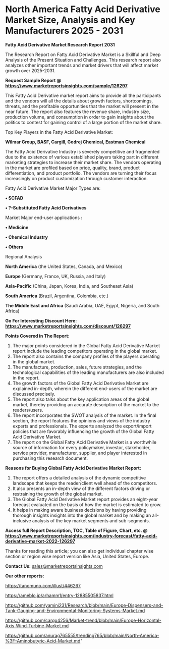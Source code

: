 # North America Fatty Acid Derivative Market Size, Analysis and Key Manufacturers 2025 - 2031

<strong>Fatty Acid Derivative Market Research Report 2031</strong>

The Research Report on Fatty Acid Derivative Market is a Skillful and Deep Analysis of the Present Situation and Challenges. This research report also analyzes other important trends and market drivers that will affect market growth over 2025-2031.

<strong>Request Sample Report @ <a href=https://www.marketreportsinsights.com/sample/126297>https://www.marketreportsinsights.com/sample/126297</a></strong>

This Fatty Acid Derivative market report aims to provide all the participants and the vendors will all the details about growth factors, shortcomings, threats, and the profitable opportunities that the market will present in the near future. The report also features the revenue share, industry size, production volume, and consumption in order to gain insights about the politics to contest for gaining control of a large portion of the market share.

Top Key Players in the Fatty Acid Derivative Market:

<strong>Wilmar Group, BASF, Cargill, Godrej Chemical, Eastman Chemical</strong>

The Fatty Acid Derivative Industry is severely competitive and fragmented due to the existence of various established players taking part in different marketing strategies to increase their market share. The vendors operating in the market are profiled based on price, quality, brand, product differentiation, and product portfolio. The vendors are turning their focus increasingly on product customization through customer interaction.

Fatty Acid Derivative Market Major Types are:

<strong>• SCFAD

• ?-Substituted Fatty Acid Derivatives</strong>

Market Major end-user applications :

<strong>• Medicine

• Chemical Industry

• Others</strong>

Regional Analysis

</u><strong><b>North America</b></strong> (the United States, Canada, and Mexico)

<strong><b>Europe </b></strong>(Germany, France, UK, Russia, and Italy)

<strong><b>Asia-Pacific</b></strong> (China, Japan, Korea, India, and Southeast Asia)

<strong><b>South America</b></strong> (Brazil, Argentina, Colombia, etc.)

<strong><b>The Middle East and Africa</b></strong> (Saudi Arabia, UAE, Egypt, Nigeria, and South Africa)

<strong>Go For Interesting Discount Here: <a href=https://www.marketreportsinsights.com/discount/126297>https://www.marketreportsinsights.com/discount/126297</a></strong>

<strong>Points Covered in The Report:</strong>
<ol>
  <li>The major points considered in the Global Fatty Acid Derivative Market report include the leading competitors operating in the global market.</li>
  <li>The report also contains the company profiles of the players operating in the global market.</li>
  <li>The manufacture, production, sales, future strategies, and the technological capabilities of the leading manufacturers are also included in the report.</li>
  <li>The growth factors of the Global Fatty Acid Derivative Market are explained in-depth, wherein the different end-users of the market are discussed precisely.</li>
  <li>The report also talks about the key application areas of the global market, thereby providing an accurate description of the market to the readers/users.</li>
  <li>The report incorporates the SWOT analysis of the market. In the final section, the report features the opinions and views of the industry experts and professionals. The experts analyzed the export/import policies that are favorably influencing the growth of the Global Fatty Acid Derivative Market.</li>
  <li>The report on the Global Fatty Acid Derivative Market is a worthwhile source of information for every policymaker, investor, stakeholder, service provider, manufacturer, supplier, and player interested in purchasing this research document.</li>
</ol>
<strong>Reasons for Buying Global Fatty Acid Derivative Market Report:</strong>

<ol>
  <li>The report offers a detailed analysis of the dynamic competitive landscape that keeps the reader/client well ahead of the competitors.</li>
  <li>It also presents an in-depth view of the different factors driving or restraining the growth of the global market.</li>
  <li>The Global Fatty Acid Derivative Market report provides an eight-year forecast evaluated on the basis of how the market is estimated to grow.</li>
  <li>It helps in making aware business decisions by having providing thorough insights insights into the global market and by making an all-inclusive analysis of the key market segments and sub-segments.</li>
</ol>
<strong>Access full Report Description, TOC, Table of Figure, Chart, etc. @ <a href=https://www.marketreportsinsights.com/industry-forecast/fatty-acid-derivative-market-2022-126297>https://www.marketreportsinsights.com/industry-forecast/fatty-acid-derivative-market-2022-126297</a></strong>


Thanks for reading this article; you can also get individual chapter wise section or region wise report version like Asia, United States, Europe.

<strong>Contact Us:</strong>
sales@marketreportsinsights.com

<strong>Our other reports:</strong>

<a href=https://tanomuno.com/illust/446267>https://tanomuno.com/illust/446267</a>

<a href=https://ameblo.jp/arhamm1/entry-12885505837.html>https://ameblo.jp/arhamm1/entry-12885505837.html</a>

<a href=https://github.com/yamini231/Research/blob/main/Europe-Dispensers-and-Tank-Gauging-and-Environmental-Monitoring-Systems-Market.md>https://github.com/yamini231/Research/blob/main/Europe-Dispensers-and-Tank-Gauging-and-Environmental-Monitoring-Systems-Market.md</a>

<a href=https://github.com/cargo4256/Market-trend/blob/main/Europe-Horizontal-Axis-Wind-Turbine-Market.md>https://github.com/cargo4256/Market-trend/blob/main/Europe-Horizontal-Axis-Wind-Turbine-Market.md</a>

<a href=https://github.com/anurag765555/trending765/blob/main/North-America-%3F-Aminobutyric-Acid-Market.md>https://github.com/anurag765555/trending765/blob/main/North-America-%3F-Aminobutyric-Acid-Market.md</a>"

